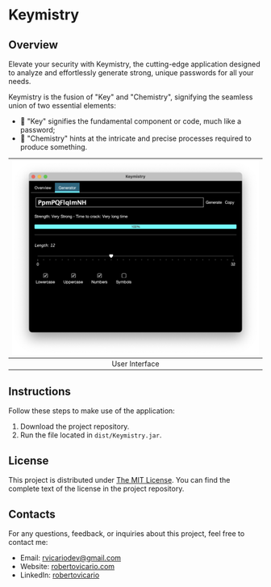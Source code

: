 # Keymistry

## Overview

Elevate your security with Keymistry, the cutting-edge application designed to analyze and effortlessly generate strong, unique passwords for all your needs.

Keymistry is the fusion of "Key" and "Chemistry", signifying the seamless union of two essential elements:

- 🔑 "Key" signifies the fundamental component or code, much like a password;
- 🧪 "Chemistry" hints at the intricate and precise processes required to produce something.

| <img src="https://raw.githubusercontent.com/robertovicario/Keymistry/master/img/UI.png" alt="UI.png" width="512"/> |
| :--: |
| User Interface |

## Instructions

Follow these steps to make use of the application:

1. Download the project repository.
2. Run the file located in `dist/Keymistry.jar`.

## License

This project is distributed under [The MIT License](https://opensource.org/licenses/MIT). You can find the complete text of the license in the project repository.

## Contacts

For any questions, feedback, or inquiries about this project, feel free to contact me:

- Email: [rvicariodev@gmail.com](mailto:rvicariodev@gmail.com)
- Website: [robertovicario.com](https://www.robertovicario.com)
- LinkedIn: [robertovicario](https://www.linkedin.com/in/robertovicario)
